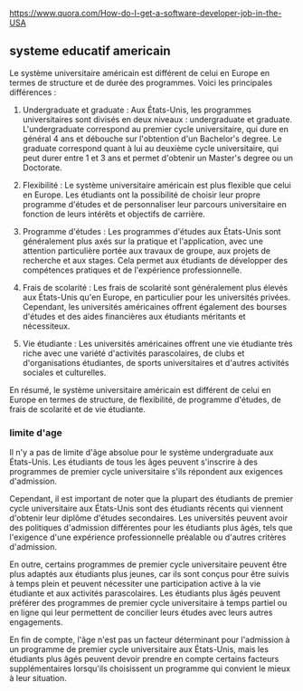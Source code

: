 https://www.quora.com/How-do-I-get-a-software-developer-job-in-the-USA

## systeme educatif americain

Le système universitaire américain est différent de celui en Europe en termes de structure et de durée des programmes. Voici les principales différences :

1.  Undergraduate et graduate : Aux États-Unis, les programmes universitaires sont divisés en deux niveaux : undergraduate et graduate. L'undergraduate correspond au premier cycle universitaire, qui dure en général 4 ans et débouche sur l'obtention d'un Bachelor's degree. Le graduate correspond quant à lui au deuxième cycle universitaire, qui peut durer entre 1 et 3 ans et permet d'obtenir un Master's degree ou un Doctorate.
    
2.  Flexibilité : Le système universitaire américain est plus flexible que celui en Europe. Les étudiants ont la possibilité de choisir leur propre programme d'études et de personnaliser leur parcours universitaire en fonction de leurs intérêts et objectifs de carrière.
    
3.  Programme d'études : Les programmes d'études aux États-Unis sont généralement plus axés sur la pratique et l'application, avec une attention particulière portée aux travaux de groupe, aux projets de recherche et aux stages. Cela permet aux étudiants de développer des compétences pratiques et de l'expérience professionnelle.
    
4.  Frais de scolarité : Les frais de scolarité sont généralement plus élevés aux États-Unis qu'en Europe, en particulier pour les universités privées. Cependant, les universités américaines offrent également des bourses d'études et des aides financières aux étudiants méritants et nécessiteux.
    
5.  Vie étudiante : Les universités américaines offrent une vie étudiante très riche avec une variété d'activités parascolaires, de clubs et d'organisations étudiantes, de sports universitaires et d'autres activités sociales et culturelles.
    

En résumé, le système universitaire américain est différent de celui en Europe en termes de structure, de flexibilité, de programme d'études, de frais de scolarité et de vie étudiante.


### limite d'age

Il n'y a pas de limite d'âge absolue pour le système undergraduate aux États-Unis. Les étudiants de tous les âges peuvent s'inscrire à des programmes de premier cycle universitaire s'ils répondent aux exigences d'admission.

Cependant, il est important de noter que la plupart des étudiants de premier cycle universitaire aux États-Unis sont des étudiants récents qui viennent d'obtenir leur diplôme d'études secondaires. Les universités peuvent avoir des politiques d'admission différentes pour les étudiants plus âgés, tels que l'exigence d'une expérience professionnelle préalable ou d'autres critères d'admission.

En outre, certains programmes de premier cycle universitaire peuvent être plus adaptés aux étudiants plus jeunes, car ils sont conçus pour être suivis à temps plein et peuvent nécessiter une participation active à la vie étudiante et aux activités parascolaires. Les étudiants plus âgés peuvent préférer des programmes de premier cycle universitaire à temps partiel ou en ligne qui leur permettent de concilier leurs études avec leurs autres engagements.

En fin de compte, l'âge n'est pas un facteur déterminant pour l'admission à un programme de premier cycle universitaire aux États-Unis, mais les étudiants plus âgés peuvent devoir prendre en compte certains facteurs supplémentaires lorsqu'ils choisissent un programme qui convient le mieux à leur situation.